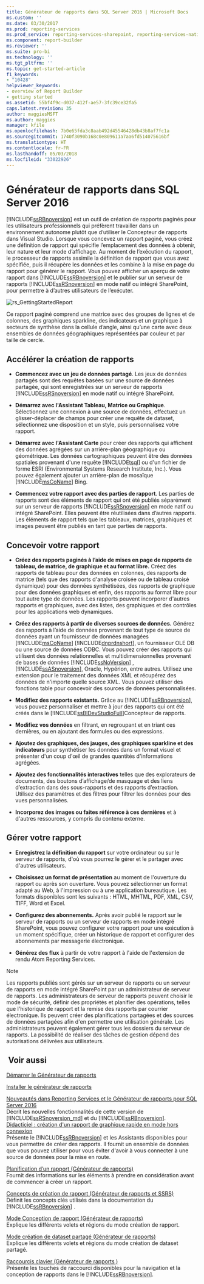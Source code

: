 ```yaml
---
title: Générateur de rapports dans SQL Server 2016 | Microsoft Docs
ms.custom: ''
ms.date: 03/30/2017
ms.prod: reporting-services
ms.prod_service: reporting-services-sharepoint, reporting-services-native
ms.component: report-builder
ms.reviewer: ''
ms.suite: pro-bi
ms.technology: ''
ms.tgt_pltfrm: ''
ms.topic: get-started-article
f1_keywords:
- "10428"
helpviewer_keywords:
- overview of Report Builder
- getting started
ms.assetid: 55bf4f9c-d037-412f-ae57-3fc39ce32fa5
caps.latest.revision: 35
author: maggiesMSFT
ms.author: maggies
manager: kfile
ms.openlocfilehash: 7b0e65fda3c8aab492d45546428db43b8af7fc1a
ms.sourcegitcommit: 1740f3090b168c0e809611a7aa6fd514075616bf
ms.translationtype: HT
ms.contentlocale: fr-FR
ms.lasthandoff: 05/03/2018
ms.locfileid: "33022926"
---
```

# <a name="report-builder-in-sql-server-2016"></a>Générateur de rapports dans SQL Server 2016
  [!INCLUDE[ssRBnoversion](../../includes/ssrbnoversion-md.md)] est un outil de création de rapports paginés pour les utilisateurs professionnels qui préfèrent travailler dans un environnement autonome plutôt que d’utiliser le Concepteur de rapports dans Visual Studio.  Lorsque vous concevez un rapport paginé, vous créez une définition de rapport qui spécifie l’emplacement des données à obtenir, leur nature et leur mode d’affichage. Au moment de l’exécution du rapport, le processeur de rapports assimile la définition de rapport que vous avez spécifiée, puis il récupère les données et les combine à la mise en page du rapport pour générer le rapport. Vous pouvez afficher un aperçu de votre rapport dans [!INCLUDE[ssRBnoversion](../../includes/ssrbnoversion-md.md)] et le publier sur un serveur de rapports [!INCLUDE[ssRSnoversion](../../includes/ssrsnoversion-md.md)] en mode natif ou intégré SharePoint, pour permettre à d’autres utilisateurs de l’exécuter.  
  
 ![rs_GettingStartedReport](../../reporting-services/report-builder/media/rs-gettingstartedreport.png "rs_GettingStartedReport")  
  
 Ce rapport paginé comprend une matrice avec des groupes de lignes et de colonnes, des graphiques sparkline, des indicateurs et un graphique à secteurs de synthèse dans la cellule d’angle, ainsi qu’une carte avec deux ensembles de données géographiques représentées par couleur et par taille de cercle.  
  
##  <a name="JumpStartReptCreation"></a> Accélérer la création de rapports  
  
-   **Commencez avec un jeu de données partagé**. Les jeux de données partagés sont des requêtes basées sur une source de données partagée, qui sont enregistrées sur un serveur de rapports [!INCLUDE[ssRSnoversion](../../includes/ssrsnoversion-md.md)] en mode natif ou intégré SharePoint.  
  
-   **Démarrez avec l'Assistant Tableau, Matrice ou Graphique**. Sélectionnez une connexion à une source de données, effectuez un glisser-déplacer de champs pour créer une requête de dataset, sélectionnez une disposition et un style, puis personnalisez votre rapport.  
  
-   **Démarrez avec l'Assistant Carte** pour créer des rapports qui affichent des données agrégées sur un arrière-plan géographique ou géométrique. Les données cartographiques peuvent être des données spatiales provenant d'une requête [!INCLUDE[tsql](../../includes/tsql-md.md)] ou d'un fichier de forme ESRI (Environmental Systems Research Institute, Inc.). Vous pouvez également ajouter un arrière-plan de mosaïque [!INCLUDE[msCoName](../../includes/msconame-md.md)] Bing.  
  
-   **Commencez votre rapport avec des parties de rapport**. Les parties de rapports sont des éléments de rapport qui ont été publiés séparément sur un serveur de rapports [!INCLUDE[ssRSnoversion](../../includes/ssrsnoversion-md.md)] en mode natif ou intégré SharePoint. Elles peuvent être réutilisées dans d’autres rapports. Les éléments de rapport tels que les tableaux, matrices, graphiques et images peuvent être publiés en tant que parties de rapports.  
  
##  <a name="DesignRept"></a> Concevoir votre rapport  
  
-   **Créez des rapports paginés à l’aide de mises en page de rapports de tableau, de matrice, de graphique et au format libre.** Créez des rapports de tableau pour des données en colonnes, des rapports de matrice (tels que des rapports d'analyse croisée ou de tableau croisé dynamique) pour des données synthétisées, des rapports de graphique pour des données graphiques et enfin, des rapports au format libre pour tout autre type de données. Les rapports peuvent incorporer d'autres rapports et graphiques, avec des listes, des graphiques et des contrôles pour les applications web dynamiques.  
  
-   **Créez des rapports à partir de diverses sources de données.** Générez des rapports à l’aide de données provenant de tout type de source de données ayant un fournisseur de données managées [!INCLUDE[msCoName](../../includes/msconame-md.md)] [!INCLUDE[dnprdnshort](../../includes/dnprdnshort-md.md)], un fournisseur OLE DB ou une source de données ODBC. Vous pouvez créer des rapports qui utilisent des données relationnelles et multidimensionnelles provenant de bases de données [!INCLUDE[ssNoVersion](../../includes/ssnoversion-md.md)] , [!INCLUDE[ssASnoversion](../../includes/ssasnoversion-md.md)], Oracle, Hypérion, entre autres. Utilisez une extension pour le traitement des données XML et récupérez des données de n'importe quelle source XML. Vous pouvez utiliser des fonctions table pour concevoir des sources de données personnalisées.  
  
-   **Modifiez des rapports existants.** Grâce au [!INCLUDE[ssRBnoversion](../../includes/ssrbnoversion-md.md)], vous pouvez personnaliser et mettre à jour des rapports qui ont été créés dans le [!INCLUDE[ssBIDevStudioFull](../../includes/ssbidevstudiofull-md.md)]Concepteur de rapports.  
  
-   **Modifiez vos données** en filtrant, en regroupant et en triant ces dernières, ou en ajoutant des formules ou des expressions.  
  
-   **Ajoutez des graphiques, des jauges, des graphiques sparkline et des indicateurs** pour synthétiser les données dans un format visuel et présenter d'un coup d'œil de grandes quantités d'informations agrégées.  
  
-   **Ajoutez des fonctionnalités interactives** telles que des explorateurs de documents, des boutons d’affichage/de masquage et des liens d’extraction dans des sous-rapports et des rapports d’extraction. Utilisez des paramètres et des filtres pour filtrer les données pour des vues personnalisées.  
  
-   **Incorporez des images ou faites référence à ces dernières** et à d'autres ressources, y compris du contenu externe.  
  
##  <a name="ManageRpt"></a> Gérer votre rapport  
  
-   **Enregistrez la définition du rapport** sur votre ordinateur ou sur le serveur de rapports, d'où vous pourrez le gérer et le partager avec d'autres utilisateurs.  
  
-   **Choisissez un format de présentation** au moment de l'ouverture du rapport ou après son ouverture. Vous pouvez sélectionner un format adapté au Web, à l'impression ou à une application bureautique. Les formats disponibles sont les suivants : HTML, MHTML, PDF, XML, CSV, TIFF, Word et Excel.  
  
-   **Configurez des abonnements.** Après avoir publié le rapport sur le serveur de rapports ou un serveur de rapports en mode intégré SharePoint, vous pouvez configurer votre rapport pour une exécution à un moment spécifique, créer un historique de rapport et configurer des abonnements par messagerie électronique.  
  
-   **Générez des flux** à partir de votre rapport à l'aide de l'extension de rendu Atom Reporting Services.  
  
> [!NOTE]  
>  Les rapports publiés sont gérés sur un serveur de rapports ou un serveur de rapports en mode intégré SharePoint par un administrateur de serveur de rapports. Les administrateurs de serveur de rapports peuvent choisir le mode de sécurité, définir des propriétés et planifier des opérations, telles que l'historique de rapport et la remise des rapports par courrier électronique. Ils peuvent créer des planifications partagées et des sources de données partagées afin d'en permettre une utilisation générale. Les administrateurs peuvent également gérer tous les dossiers du serveur de rapports. La possibilité de réaliser des tâches de gestion dépend des autorisations délivrées aux utilisateurs.  
  
## <a name="see-also"></a> Voir aussi  
  [Démarrer le Générateur de rapports](../../reporting-services/report-builder/start-report-builder.md)  
  
  [Installer le générateur de rapports](../../reporting-services/install-windows/install-report-builder.md)

  [Nouveautés dans Reporting Services et le Générateur de rapports pour SQL Server 2016](~/reporting-services/what-s-new-in-sql-server-reporting-services-ssrs.md)  
  Décrit les nouvelles fonctionnalités de cette version de [!INCLUDE[ssRSnoversion_md](../../includes/ssrsnoversion-md.md)] et du [!INCLUDE[ssRBnoversion](../../includes/ssrbnoversion-md.md)].   
  [Didacticiel : création d'un rapport de graphique rapide en mode hors connexion](../../reporting-services/report-builder/tutorial-create-a-quick-chart-report-offline-report-builder.md)  
 Présente le [!INCLUDE[ssRBnoversion](../../includes/ssrbnoversion-md.md)] et les Assistants disponibles pour vous permettre de créer des rapports. Il fournit un ensemble de données que vous pouvez utiliser pour vous éviter d'avoir à vous connecter à une source de données pour la mise en route.  
  
 [Planification d’un rapport &#40;Générateur de rapports&#41;](../../reporting-services/report-design/planning-a-report-report-builder.md)  
 Fournit des informations sur les éléments à prendre en considération avant de commencer à créer un rapport.  
  
 [Concepts de création de rapport &#40;Générateur de rapports et SSRS&#41;](../../reporting-services/report-design/report-authoring-concepts-report-builder-and-ssrs.md)  
 Définit les concepts clés utilisés dans la documentation du [!INCLUDE[ssRBnoversion](../../includes/ssrbnoversion-md.md)] .  
  
 [Mode Conception de rapport &#40;Générateur de rapports&#41;](../../reporting-services/report-builder/report-design-view-report-builder.md)  
 Explique les différents volets et régions du mode création de rapport.  
  
 [Mode création de dataset partagé &#40;Générateur de rapports&#41;](../../reporting-services/report-builder/shared-dataset-design-view-report-builder.md)  
 Explique les différents volets et régions du mode création de dataset partagé.  
  
 [Raccourcis clavier &#40;Générateur de rapports &#41;](../../reporting-services/report-builder/keyboard-shortcuts-report-builder.md)  
 Présente les touches de raccourci disponibles pour la navigation et la conception de rapports dans le [!INCLUDE[ssRBnoversion](../../includes/ssrbnoversion-md.md)].  
  

